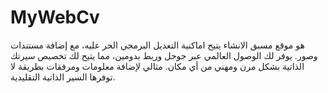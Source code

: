 # MyWebCv
هو موقع مسبق الانشاء يتيح اماكنية التعديل البرمجي الحر عليه، مع إضافة مستندات وصور. يوفر لك الوصول العالمي عبر جوجل وربط بدومين، مما يتيح لك تخصيص سيرتك الذاتية بشكل مرن ومهني من أي مكان. مثالي لإضافة معلومات ومرفقات بطريقة لا توفرها السير الذاتية التقليدية.
